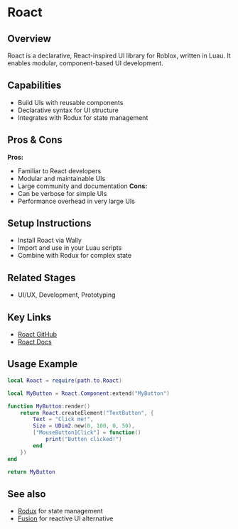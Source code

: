 # Roact

## Overview
Roact is a declarative, React-inspired UI library for Roblox, written in Luau. It enables modular, component-based UI development.

## Capabilities
- Build UIs with reusable components
- Declarative syntax for UI structure
- Integrates with Rodux for state management

## Pros & Cons
**Pros:**
- Familiar to React developers
- Modular and maintainable UIs
- Large community and documentation
**Cons:**
- Can be verbose for simple UIs
- Performance overhead in very large UIs

## Setup Instructions
- Install Roact via Wally
- Import and use in your Luau scripts
- Combine with Rodux for complex state

## Related Stages
- UI/UX, Development, Prototyping 

## Key Links
- [Roact GitHub](https://github.com/Roblox/roact)
- [Roact Docs](https://roblox.github.io/roact/) 

## Usage Example
```lua
local Roact = require(path.to.Roact)

local MyButton = Roact.Component:extend("MyButton")

function MyButton:render()
    return Roact.createElement("TextButton", {
        Text = "Click me!",
        Size = UDim2.new(0, 100, 0, 50),
        ["MouseButton1Click"] = function()
            print("Button clicked!")
        end
    })
end

return MyButton
```

## See also
- [Rodux](./Rodux.md) for state management
- [Fusion](./Fusion.md) for reactive UI alternative 